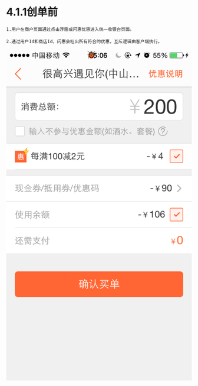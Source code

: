 # 4.1.1创单前

    1.用户在商户页面通过点击浮窗或闪惠优惠进入统一收银台页面。

    2.通过用户Id和商店Id，闪惠会吐出所有符合的优惠，互斥逻辑由客户端执行。

![](981B02FB-9745-4CCD-B78E-5200FC715A0F.PNG)





